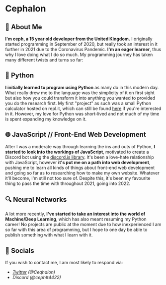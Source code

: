 # **Cephalon**

## :book: **About Me**
**I'm ceph, a 15 year old developer from the United Kingdom.** I originally started programming in September of 2020, but really took an interest in it further in 2021 due to the Coronavirus Pandemic. **I'm an eager learner**, thus why I love doing what I do so much. My programming journey has taken many different twists and turns so far:

## :snake: **Python**
**I initially learned to program using Python** as many do in this modern day. What really drew me to the language was the simplicity of it on first sight but also how you could transform it into anything you wanted to provided you do the research first. My first "project" as such was a small Python calculator hosted on repl.it, which can still be found [here](https://replit.com/join/pnqpixao-ellisbywater) if you're interested in it. However, my love for Python was short-lived and not much of my time is spent expanding my knowledge on it.

## :globe_with_meridians: **JavaScript // Front-End Web Development**
After I was a moderate way through learning the ins and outs of Python, **I started to look into the workings of JavaScript**, motivated to create a Discord bot using the [discord.js library](https://discord.js.org/#/). It's been a love-hate relationship with JavaScript, however **it's put me on a path into web development**, pushing me to learn all kinds of things about front-end web development and going so far as to researching how to make my own website. Whatever it'll become, I'm still not too sure of. Despite this, it's been my favourite thing to pass the time with throughout 2021, going into 2022.

## :mag: **Neural Networks**
A lot more recently, **I've started to take an interest into the world of Machine/Deep Learning**, which has also meant resuming my Python career! No projects are public at the moment due to how inexperienced I am so far with this area of programming, but I hope to one day be able to publish something with what I learn with it.

## :ghost: Socials
If you wish to contact me, I am most likely to respond via:
+ *[Twitter](https://discord.js.org/#/) (@Ceqhalon)*
+ *Discord (@ceph#4422)*
